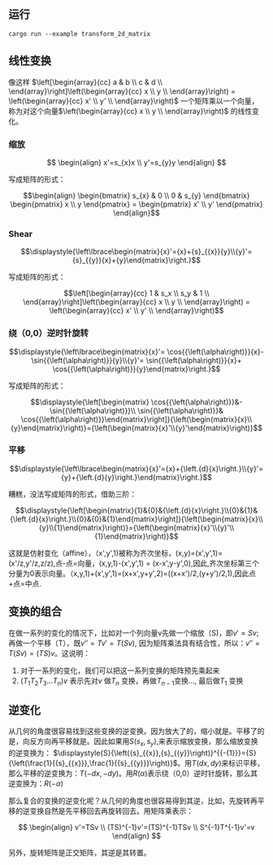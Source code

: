 ## 运行
```shell
cargo run --example transform_2d_matrix
```
## 线性变换

像这样
$`\left[\begin{array}{cc} a & b \\ c & d \\  \end{array}\right]\left(\begin{array}{cc} x \\ y \\  \end{array}\right) = \left(\begin{array}{cc} x' \\ y' \\  \end{array}\right)`$ 一个矩阵乘以一个向量，称为对这个向量$`\left(\begin{array}{cc} x \\ y \\  \end{array}\right)`$ 的线性变化。

### 缩放

$$
\begin{align}
x'=s_{x}x \\
y'=s_{y}y
\end{align}
$$

写成矩阵的形式：
```math
\begin{align}
\begin{bmatrix} 
 s_{x} & 0 \\ 
 0 & s_{y}
\end{bmatrix} 
\begin{pmatrix}
x \\ 
y
\end{pmatrix}
=
\begin{pmatrix}
x' \\ 
y'
\end{pmatrix}
\end{align}
```

### Shear

```math
\displaystyle{\left\lbrace\begin{matrix}{x}'={x}+{s}_{{x}}{y}\\{y}'={s}_{{y}}{x}+{y}\end{matrix}\right.}
```

写成矩阵的形式：
```math
\left[\begin{array}{cc} 1 & s_x \\ s_y & 1 \\  \end{array}\right]\left(\begin{array}{cc} x \\ y \\  \end{array}\right) = \left(\begin{array}{cc} x' \\ y' \\  \end{array}\right)
```

### 绕（0,0）逆时针旋转

```math
\displaystyle{\left\lbrace\begin{matrix}{x}'= \cos{{\left(\alpha\right)}}{x}- \sin{{\left(\alpha\right)}}{y}\\{y}'= \sin{{\left(\alpha\right)}}{x}+ \cos{{\left(\alpha\right)}}{y}\end{matrix}\right.}
```

写成矩阵的形式：
```math
\displaystyle{\left[\begin{matrix} \cos{{\left(\alpha\right)}}&- \sin{{\left(\alpha\right)}}\\ \sin{{\left(\alpha\right)}}& \cos{{\left(\alpha\right)}}\end{matrix}\right]}{\left(\begin{matrix}{x}\\{y}\end{matrix}\right)}={\left(\begin{matrix}{x}'\\{y}'\end{matrix}\right)}
```

### 平移
```math
\displaystyle{\left\lbrace\begin{matrix}{x}'={x}+{\left.{d}{x}\right.}\\{y}'={y}+{\left.{d}{y}\right.}\end{matrix}\right.}
```

糟糕，没法写成矩阵的形式，借助三阶：
```math
\displaystyle{\left[\begin{matrix}{1}&{0}&{\left.{d}{x}\right.}\\{0}&{1}&{\left.{d}{x}\right.}\\{0}&{0}&{1}\end{matrix}\right]}{\left(\begin{matrix}{x}\\{y}\\{1}\end{matrix}\right)}={\left(\begin{matrix}{x}'\\{y}'\\{1}\end{matrix}\right)}
```
这就是仿射变化（affine），（x',y',1)被称为齐次坐标，(x,y)=(x',y',1)=(x'/z,y'/z,z/z),点-点=向量，(x,y,1)-(x',y',1) = (x-x',y-y',0),因此,齐次坐标第三个分量为0表示向量。（x,y,1)+(x',y',1)=(x+x',y+y',2)=((x+x')/2,(y+y')/2,1),因此点+点=中点.

## 变换的组合

在做一系列的变化的情况下，比如对一个列向量v先做一个缩放（S)，即$`\displaystyle{v}'={S}{v}`$;再做一个平移（T），既$`\displaystyle{v}{''}={T}{v}'={T}{\left({S}{v}\right)}`$, 因为矩阵乘法具有结合性，所以：$`\displaystyle{v}{''}={T}{\left({S}{v}\right)}={\left({T}{S}\right)}{v}`$。这说明：
1. 对于一系列的变化，我们可以把这一系列变换的矩阵预先乘起来
2. $`\displaystyle{\left({T}_{{1}}{T}_{{2}}{T}_{{3}}\ldots{T}_{{n}}\right)}{v}`$ 表示先对$`{v}`$ 做$`{T}_{{n}}`$ 变换，再做$`{T}_{{n-1}}`$变换..., 最后做$`{T}_{{1}}`$ 变换

## 逆变化

从几何的角度很容易找到这些变换的逆变换。因为放大了的，缩小就是。平移了的是，向反方向再平移就是。因此如果用$`\displaystyle{S}{\left({s}_{{x}},{s}_{{y}}\right)}`$,来表示缩放变换，那么缩放变换的逆变换为：
$`\displaystyle{S}{\left({s}_{{x}},{s}_{{y}}\right)}^{{-{1}}}={S}{\left(\frac{1}{{s}_{{x}}},\frac{1}{{s}_{{y}}}\right)}`$。用$`\displaystyle{T}{\left({\left.{d}{x}\right.},{\left.{d}{y}\right.}\right)}`$来标识平移，那么平移的逆变换为：$`\displaystyle{T}{\left(-{\left.{d}{x}\right.},-{\left.{d}{y}\right.}\right)}`$。用$`\displaystyle{R}{\left(\alpha\right)}`$表示绕（0,0）逆时针旋转，那么其逆变换为：$`\displaystyle{R}{\left(-\alpha\right)}`$

那么复合的变换的逆变化呢？从几何的角度也很容易得到其逆，比如，先旋转再平移的逆变换自然是先平移回去再旋转回去。用矩阵乘表示：

$$
\begin{align}
v'=TSv \\
(TS)^{-1}v'=(TS)^{-1}TSv \\
S^{-1}T^{-1}v'=v
\end{align}
$$

另外，旋转矩阵是正交矩阵，其逆是其转置。
